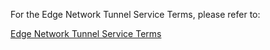 For the Edge Network Tunnel Service Terms, please refer to:

[Edge Network Tunnel Service Terms](https://docs.jdcloud.com/cn/product-service-agreement/edge-network-tunnel-terms-of-service)

